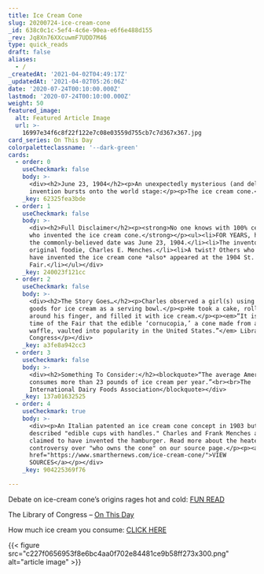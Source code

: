 ```yaml
---
title: Ice Cream Cone
slug: 20200724-ice-cream-cone
_id: 638c0c1c-5ef4-4c6e-90ea-e6f6e488d155
_rev: Jq8Xn76XXcuwmF7UDD7M46
type: quick_reads
draft: false
aliases:
  - /
_createdAt: '2021-04-02T04:49:17Z'
_updatedAt: '2021-04-02T05:26:06Z'
date: '2020-07-24T00:10:00.000Z'
lastmod: '2020-07-24T00:10:00.000Z'
weight: 50
featured_image:
  alt: Featured Article Image
  url: >-
    16997e34f6c8f22f122e7c08e03559d755cb7c7d367x367.jpg
card_series: On This Day
colorpaletteclassname: '--dark-green'
cards:
  - order: 0
    useCheckmark: false
    body: >-
      <div><h2>June 23, 1904</h2><p>An unexpectedly mysterious (and delightful)
      invention bursts onto the world stage:</p><p>The ice cream cone.</p></div>
    _key: 62325fea3bde
  - order: 1
    useCheckmark: false
    body: >-
      <div><h2>Full Disclaimer</h2><p><strong>No one knows with 100% certainty
      who invented the ice cream cone.</strong></p><ul><li>FOR YEARS, however,
      the commonly-believed date was June 23, 1904.</li><li>The inventor: An
      original foodie, Charles E. Menches.</li><li>A twist? Others who claim to
      have invented the ice cream cone *also* appeared at the 1904 St. Louis
      Fair.</li></ul></div>
    _key: 240023f121cc
  - order: 2
    useCheckmark: false
    body: >-
      <div><h2>The Story Goes…</h2><p>Charles observed a girl(s) using baked
      goods for ice cream as a serving bowl.</p><p>He took a cake, rolled it
      around his finger, and filled it with ice cream.</p><p><em>“It is from the
      time of the Fair that the edible ‘cornucopia,’ a cone made from a rolled
      waffle, vaulted into popularity in the United States.”</em> Library of
      Congress</p></div>
    _key: a3fe8a942cc3
  - order: 3
    useCheckmark: false
    body: >-
      <div><h2>Something To Consider:</h2><blockquote>“The average American
      consumes more than 23 pounds of ice cream per year.”<br><br>The
      International Dairy Foods Association</blockquote></div>
    _key: 137a01632525
  - order: 4
    useCheckmark: true
    body: >-
      <div><p>An Italian patented an ice cream cone concept in 1903 but it
      described "edible cups with handles." Charles and Frank Menches also
      claimed to have invented the hamburger. Read more about the heated
      controversy over "who owns the cone" on our source page.</p><p><a
      href="https://www.smarthernews.com/ice-cream-cone/">VIEW
      SOURCES</a></p></div>
    _key: 904225369f76

---
```

Debate on ice-cream cone’s origins rages hot and cold: [FUN READ](https://www.chicagotribune.com/news/ct-xpm-2004-04-15-0404150073-story.html)

The Library of Congress – [On This Day](https://www.loc.gov/item/today-in-history/july-23/)

How much ice cream you consume: [CLICK HERE](https://www.idfa.org/ice-cream-sales-trends#:~:text=The%20average%20American%20consumes%20more,of%20ice%20cream%20per%20year.)

{{< figure src="c227f0656953f8e6bc4aa0f702e84481ce9b58ff273x300.png" alt="article image" >}}
